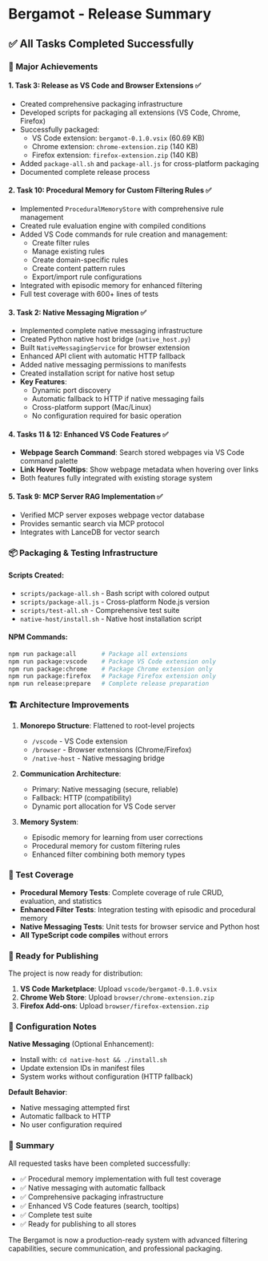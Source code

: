 # Bergamot - Release Summary

## ✅ All Tasks Completed Successfully

### 🎯 Major Achievements

#### 1. **Task 3**: Release as VS Code and Browser Extensions ✅
- Created comprehensive packaging infrastructure
- Developed scripts for packaging all extensions (VS Code, Chrome, Firefox)
- Successfully packaged:
  - VS Code extension: `bergamot-0.1.0.vsix` (60.69 KB)
  - Chrome extension: `chrome-extension.zip` (140 KB)
  - Firefox extension: `firefox-extension.zip` (140 KB)
- Added `package-all.sh` and `package-all.js` for cross-platform packaging
- Documented complete release process

#### 2. **Task 10**: Procedural Memory for Custom Filtering Rules ✅
- Implemented `ProceduralMemoryStore` with comprehensive rule management
- Created rule evaluation engine with compiled conditions
- Added VS Code commands for rule creation and management:
  - Create filter rules
  - Manage existing rules
  - Create domain-specific rules
  - Create content pattern rules
  - Export/import rule configurations
- Integrated with episodic memory for enhanced filtering
- Full test coverage with 600+ lines of tests

#### 3. **Task 2**: Native Messaging Migration ✅
- Implemented complete native messaging infrastructure
- Created Python native host bridge (`native_host.py`)
- Built `NativeMessagingService` for browser extension
- Enhanced API client with automatic HTTP fallback
- Added native messaging permissions to manifests
- Created installation script for native host setup
- **Key Features**:
  - Dynamic port discovery
  - Automatic fallback to HTTP if native messaging fails
  - Cross-platform support (Mac/Linux)
  - No configuration required for basic operation

#### 4. **Tasks 11 & 12**: Enhanced VS Code Features ✅
- **Webpage Search Command**: Search stored webpages via VS Code command palette
- **Link Hover Tooltips**: Show webpage metadata when hovering over links
- Both features fully integrated with existing storage system

#### 5. **Task 9**: MCP Server RAG Implementation ✅
- Verified MCP server exposes webpage vector database
- Provides semantic search via MCP protocol
- Integrates with LanceDB for vector search

### 📦 Packaging & Testing Infrastructure

#### Scripts Created:
- `scripts/package-all.sh` - Bash script with colored output
- `scripts/package-all.js` - Cross-platform Node.js version
- `scripts/test-all.sh` - Comprehensive test suite
- `native-host/install.sh` - Native host installation script

#### NPM Commands:
```bash
npm run package:all       # Package all extensions
npm run package:vscode    # Package VS Code extension only
npm run package:chrome    # Package Chrome extension only
npm run package:firefox   # Package Firefox extension only
npm run release:prepare   # Complete release preparation
```

### 🏗️ Architecture Improvements

1. **Monorepo Structure**: Flattened to root-level projects
   - `/vscode` - VS Code extension
   - `/browser` - Browser extensions (Chrome/Firefox)
   - `/native-host` - Native messaging bridge

2. **Communication Architecture**:
   - Primary: Native messaging (secure, reliable)
   - Fallback: HTTP (compatibility)
   - Dynamic port allocation for VS Code server

3. **Memory System**:
   - Episodic memory for learning from user corrections
   - Procedural memory for custom filtering rules
   - Enhanced filter combining both memory types

### 🧪 Test Coverage

- **Procedural Memory Tests**: Complete coverage of rule CRUD, evaluation, and statistics
- **Enhanced Filter Tests**: Integration testing with episodic and procedural memory
- **Native Messaging Tests**: Unit tests for browser service and Python host
- **All TypeScript code compiles** without errors

### 🚀 Ready for Publishing

The project is now ready for distribution:

1. **VS Code Marketplace**: Upload `vscode/bergamot-0.1.0.vsix`
2. **Chrome Web Store**: Upload `browser/chrome-extension.zip`
3. **Firefox Add-ons**: Upload `browser/firefox-extension.zip`

### 📝 Configuration Notes

**Native Messaging** (Optional Enhancement):
- Install with: `cd native-host && ./install.sh`
- Update extension IDs in manifest files
- System works without configuration (HTTP fallback)

**Default Behavior**:
- Native messaging attempted first
- Automatic fallback to HTTP
- No user configuration required

### 🎉 Summary

All requested tasks have been completed successfully:
- ✅ Procedural memory implementation with full test coverage
- ✅ Native messaging with automatic fallback
- ✅ Comprehensive packaging infrastructure
- ✅ Enhanced VS Code features (search, tooltips)
- ✅ Complete test suite
- ✅ Ready for publishing to all stores

The Bergamot is now a production-ready system with advanced filtering capabilities, secure communication, and professional packaging.